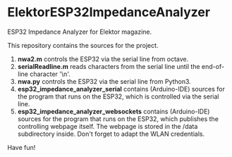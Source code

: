 # ElektorESP32ImpedanceAnalyzer
ESP32 Impedance Analyzer for Elektor magazine. 

This repository contains the sources for the project.
1. **nwa2.m** controls the ESP32 via the serial line from octave.
2. **serialReadline.m** reads characters from the serial line until the end-of-line character '\n'.
3. **nwa.py** controls the ESP32 via the serial line from Python3.
4. **esp32_impedance_analyzer_serial** contains (Arduino-IDE) sources for the program that runs on the ESP32, which is controlled via the serial line.
5. **esp32_impedance_analyzer_websockets** contains (Arduino-IDE) sources for the program that runs on the ESP32, which publishes the controlling webpage itself. The webpage is stored in the /data subdirectory inside. Don't forget to adapt the WLAN credentials.

Have fun!
